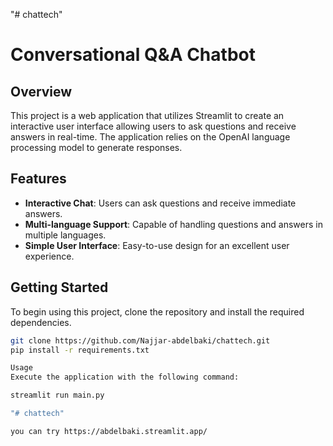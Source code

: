 "# chattech"

# Conversational Q&A Chatbot

## Overview
This project is a web application that utilizes Streamlit to create an interactive user interface allowing users to ask questions and receive answers in real-time. The application relies on the OpenAI language processing model to generate responses.

## Features
- **Interactive Chat**: Users can ask questions and receive immediate answers.
- **Multi-language Support**: Capable of handling questions and answers in multiple languages.
- **Simple User Interface**: Easy-to-use design for an excellent user experience.

## Getting Started
To begin using this project, clone the repository and install the required dependencies.

```bash
git clone https://github.com/Najjar-abdelbaki/chattech.git
pip install -r requirements.txt

Usage
Execute the application with the following command:

streamlit run main.py

"# chattech" 

you can try https://abdelbaki.streamlit.app/
